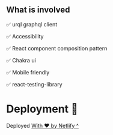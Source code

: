 ## What is involved

✅ urql graphql client

✅ Accessibility

✅ React component composition pattern

✅ Chakra ui

✅ Mobile friendly

✅ react-testing-library

# Deployment 🚀

Deployed [With ❤️ by Netlify ^](https://apra-2022.netlify.app/)

